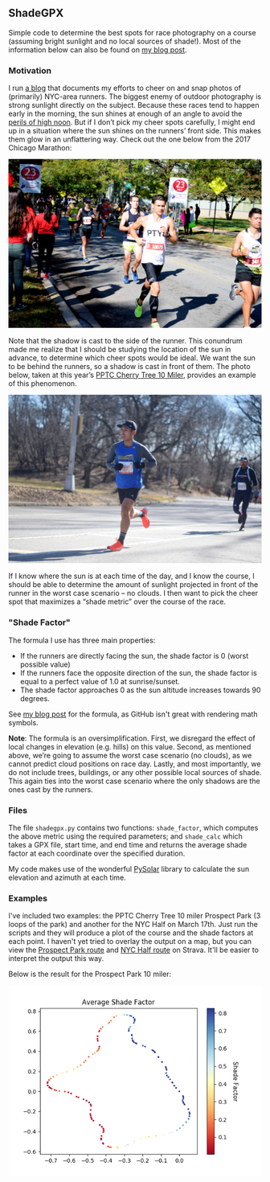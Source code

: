 ## ShadeGPX

Simple code to determine the best spots for race photography on a course (assuming bright sunlight and no local sources of shade!). Most of the information below can also be found on [my blog post](https://www.benmayersohn.com/2019/03/made-in-the-shade/).

### Motivation

I run [a blog](https://www.cheereverywhere.com) that documents my efforts to cheer on and snap photos of (primarily) NYC-area runners. The biggest enemy of outdoor photography is strong sunlight directly on the subject. Because these races tend to happen early in the morning, the sun shines at enough of an angle to avoid the [perils of high noon](https://www.ldavidlikesphotography.com/blog/best-time-of-day-for-outside-pictures). But if I don’t pick my cheer spots carefully, I might end up in a situation where the sun shines on the runners’ front side. This makes them glow in an unflattering way. Check out the one below from the 2017 Chicago Marathon:

![bad sunlight angle, chicago marathon](./badangle.jpg)

Note that the shadow is cast to the side of the runner. This conundrum made me realize that I should be studying the location of the sun in advance, to determine which cheer spots would be ideal. We want the sun to be behind the runners, so a shadow is cast in front of them. The photo below, taken at this year’s [PPTC Cherry Tree 10 Miler](https://pptc.org/cherry), provides an example of this phenomenon.

![good sunlight angle, PPTC Cherry Tree 10M](./goodangle.jpg)

If I know where the sun is at each time of the day, and I know the course, I should be able to determine the amount of sunlight projected in front of the runner in the worst case scenario – no clouds. I then want to pick the cheer spot that maximizes a “shade metric” over the course of the race.

### "Shade Factor"

The formula I use has three main properties:
* If the runners are directly facing the sun, the shade factor is 0 (worst possible value)
* If the runners face the opposite direction of the sun, the shade factor is equal to a perfect value of 1.0 at sunrise/sunset.
* The shade factor approaches 0 as the sun altitude increases towards 90 degrees.

See [my blog post](https://www.benmayersohn.com/2019/03/made-in-the-shade/) for the formula, as GitHub isn't great with rendering math symbols.

**Note**: The formula is an oversimplification. First, we disregard the effect of local changes in elevation (e.g. hills) on this value. Second, as mentioned above, we’re going to assume the worst case scenario (no clouds), as we cannot predict cloud positions on race day. Lastly, and most importantly, we do not include trees, buildings, or any other possible local sources of shade. This again ties into the worst case scenario where the only shadows are the ones cast by the runners.

### Files

The file `shadegpx.py` contains two functions: `shade_factor`, which computes the above metric using the required parameters; and `shade_calc` which takes a GPX file, start time, and end time and returns the average shade factor at each coordinate over the specified duration.

My code makes use of the wonderful [PySolar](https://pysolar.readthedocs.io/en/latest/) library to calculate the sun elevation and azimuth at each time.

### Examples

I've included two examples: the PPTC Cherry Tree 10 miler Prospect Park (3 loops of the park) and another for the NYC Half on March 17th. Just run the scripts and they will produce a plot of the course and the shade factors at each point. I haven't yet tried to overlay the output on a map, but you can view the [Prospect Park route](https://www.strava.com/routes/17416328) and [NYC Half route](https://www.strava.com/routes/17561845) on Strava. It'll be easier to interpret the output this way.

Below is the result for the Prospect Park 10 miler:

![](./examples/prospect_park_shade.png)